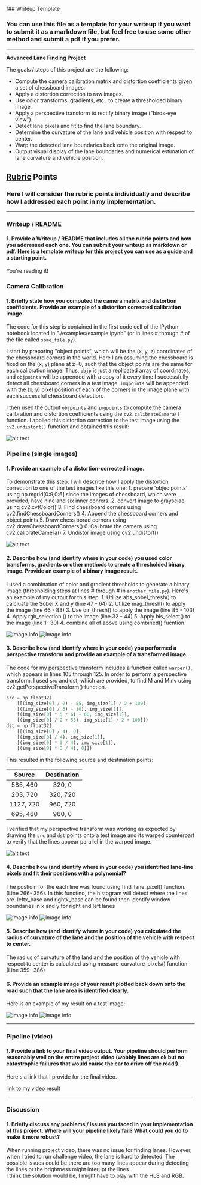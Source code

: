 f## Writeup Template

### You can use this file as a template for your writeup if you want to submit it as a markdown file, but feel free to use some other method and submit a pdf if you prefer.

---

**Advanced Lane Finding Project**

The goals / steps of this project are the following:

* Compute the camera calibration matrix and distortion coefficients given a set of chessboard images.
* Apply a distortion correction to raw images.
* Use color transforms, gradients, etc., to create a thresholded binary image.
* Apply a perspective transform to rectify binary image ("birds-eye view").
* Detect lane pixels and fit to find the lane boundary.
* Determine the curvature of the lane and vehicle position with respect to center.
* Warp the detected lane boundaries back onto the original image.
* Output visual display of the lane boundaries and numerical estimation of lane curvature and vehicle position.

[//]: # (Image References)

[image1]: ./examples/undistort_output.png "Undistorted"
[image2]: ./test_images/test1.jpg "Road Transformed"
[image3]: ./examples/binary_combo_example.jpg "Binary Example"
[image4]: ./examples/warped_straight_lines.jpg "Warp Example"
[image5]: ./examples/color_fit_lines.jpg "Fit Visual"
[image6]: ./examples/example_output.jpg "Output"
[video1]: ./project_video.mp4 "Video"

## [Rubric](https://review.udacity.com/#!/rubrics/571/view) Points

### Here I will consider the rubric points individually and describe how I addressed each point in my implementation.  

---

### Writeup / README

#### 1. Provide a Writeup / README that includes all the rubric points and how you addressed each one.  You can submit your writeup as markdown or pdf.  [Here](https://github.com/udacity/CarND-Advanced-Lane-Lines/blob/master/writeup_template.md) is a template writeup for this project you can use as a guide and a starting point.  

You're reading it!

### Camera Calibration

#### 1. Briefly state how you computed the camera matrix and distortion coefficients. Provide an example of a distortion corrected calibration image.

The code for this step is contained in the first code cell of the IPython notebook located in "./examples/example.ipynb" (or in lines # through # of the file called `some_file.py`).  

I start by preparing "object points", which will be the (x, y, z) coordinates of the chessboard corners in the world. Here I am assuming the chessboard is fixed on the (x, y) plane at z=0, such that the object points are the same for each calibration image.  Thus, `objp` is just a replicated array of coordinates, and `objpoints` will be appended with a copy of it every time I successfully detect all chessboard corners in a test image.  `imgpoints` will be appended with the (x, y) pixel position of each of the corners in the image plane with each successful chessboard detection.  

I then used the output `objpoints` and `imgpoints` to compute the camera calibration and distortion coefficients using the `cv2.calibrateCamera()` function.  I applied this distortion correction to the test image using the `cv2.undistort()` function and obtained this result: 

![alt text][image1]

### Pipeline (single images)

#### 1. Provide an example of a distortion-corrected image.

To demonstrate this step, I will describe how I apply the distortion correction to one of the test images like this one:
        1. prepare 'objec points' using np.mgrid[0:9,0:6] since the images of chessboard, which were provided,  have nine and six inner conrers. 
        2. convert image to graysclae using cv2.cvtColor()
        3. Find chessboard corners using cv2.findChessboardCorners()
        4. Append the chessboard corners and object points
        5. Draw chess borad corners using cv2.drawChessboardCorners()
        6. Calibrate the camera using cv2.calibrateCamera()
        7. Undistor image using cv2.undistort()
        

![alt text][image2]



#### 2. Describe how (and identify where in your code) you used color transforms, gradients or other methods to create a thresholded binary image.  Provide an example of a binary image result.

I used a combination of color and gradient thresholds to generate a binary image (thresholding steps at lines # through # in `another_file.py`).  Here's an example of my output for this step. 
        1. Utilize abs_sobel_thresh() to calcluate the Sobel X and y (line 47 - 64)
        2. Utilize mag_thresh() to apply the image    (line 66 - 83)
        3. Use dir_thresh() to apply the image   (line 85 - 103)
        4. Apply rgb_selection () to the image  (line 32 - 44)
        5. Apply hls_select() to the image      (line 1- 30)
        4. combine all of above using combined() fucntion 

![image info](output_images/output_6_0.png)
![image info](output_images/output_7_0.png)

#### 3. Describe how (and identify where in your code) you performed a perspective transform and provide an example of a transformed image.

The code for my perspective transform includes a function called `warper()`, which appears in lines 105 through 125. In order to perform a perspective transform. I used src and dst, which are provided, to find M and Minv using cv2.getPerspectiveTransform() function.
```python
src = np.float32(
    [[(img_size[0] / 2) - 55, img_size[1] / 2 + 100],
    [((img_size[0] / 6) - 10), img_size[1]],
    [(img_size[0] * 5 / 6) + 60, img_size[1]],
    [(img_size[0] / 2 + 55), img_size[1] / 2 + 100]])
dst = np.float32(
    [[(img_size[0] / 4), 0],
    [(img_size[0] / 4), img_size[1]],
    [(img_size[0] * 3 / 4), img_size[1]],
    [(img_size[0] * 3 / 4), 0]])
```

This resulted in the following source and destination points:

| Source        | Destination   | 
|:-------------:|:-------------:| 
| 585, 460      | 320, 0        | 
| 203, 720      | 320, 720      |
| 1127, 720     | 960, 720      |
| 695, 460      | 960, 0        |

I verified that my perspective transform was working as expected by drawing the `src` and `dst` points onto a test image and its warped counterpart to verify that the lines appear parallel in the warped image.

![alt text][image4]

#### 4. Describe how (and identify where in your code) you identified lane-line pixels and fit their positions with a polynomial?

The postioin for the each line was found using find_lane_pixel() function. (Line 266- 356). In this functino, the histogram will detect where the lines are. leftx_base and rightx_base can be found then identify window boundaries in x and y for right and left lanes

![image info](output_images/output_9_1.png)
![image info](output_images/output_10_1.png)


#### 5. Describe how (and identify where in your code) you calculated the radius of curvature of the lane and the position of the vehicle with respect to center.

The radius of curvature of the land and the position of the vehicle with respect to center is calculated using measure_curvature_pixels() function. (Line 359- 386)



#### 6. Provide an example image of your result plotted back down onto the road such that the lane area is identified clearly.

 Here is an example of my result on a test image:

![image info](output_images/test2.jpg)
![image info](output_images/test5.jpg)


---

### Pipeline (video)

#### 1. Provide a link to your final video output.  Your pipeline should perform reasonably well on the entire project video (wobbly lines are ok but no catastrophic failures that would cause the car to drive off the road!).

Here's a link that I provide for the final video.

[link to my video result](/output_video/project_video.mp4)

---

### Discussion

#### 1. Briefly discuss any problems / issues you faced in your implementation of this project.  Where will your pipeline likely fail?  What could you do to make it more robust?

When running project video, there was no issue for finding lanes. However, when I tried to run challenge video, the lane is hard to detected. 
The possible issues could be there are too many lines appear during detecting the lines or the brightness might interupt the lines.  
I think the solution would be, I might have to play with the HLS and RGB. 


